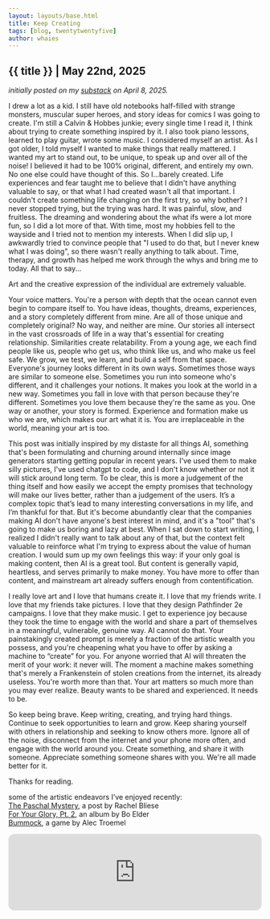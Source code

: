 ```yaml
---
layout: layouts/base.html
title: Keep Creating
tags: [blog, twentytwentyfive]
author: whaies
---
```


## {{ title }} | May 22nd, 2025

_initially posted on my [substack](https://ethanbliese.substack.com/p/keep-creating) on April 8, 2025._

I drew a lot as a kid. I still have old notebooks half-filled with strange monsters, muscular super heroes, and story ideas for comics I was going to create. I'm still a Calvin & Hobbes junkie; every single time I read it, I think about trying to create something inspired by it. I also took piano lessons, learned to play guitar, wrote some music. I considered myself an artist. As I got older, I told myself I wanted to make things that really mattered. I wanted my art to stand out, to be unique, to speak up and over all of the noise! I believed it had to be 100% original, different, and entirely my own. No one else could have thought of this. So I...barely created. Life experiences and fear taught me to believe that I didn't have anything valuable to say, or that what I had created wasn't all that important. I couldn't create something life changing on the first try, so why bother? I never stopped trying, but the trying was hard. It was painful, slow, and fruitless. The dreaming and wondering about the what ifs were a lot more fun, so I did a lot more of that. With time, most my hobbies fell to the wayside and I tried not to mention my interests. When I did slip up, I awkwardly tried to convince people that "I used to do that, but I never knew what I was doing", so there wasn't really anything to talk about. Time, therapy, and growth has helped me work through the whys and bring me to today. All that to say...

Art and the creative expression of the individual are extremely valuable.

Your voice matters. You're a person with depth that the ocean cannot even begin to compare itself to. You have ideas, thoughts, dreams, experiences, and a story completely different from mine. Are all of those unique and completely original? No way, and neither are mine. Our stories all intersect in the vast crossroads of life in a way that's essential for creating relationship. Similarities create relatability. From a young age, we each find people like us, people who get us, who think like us, and who make us feel safe. We grow, we test, we learn, and build a self from that space. Everyone's journey looks different in its own ways. Sometimes those ways are similar to someone else. Sometimes you run into someone who's different, and it challenges your notions. It makes you look at the world in a new way. Sometimes you fall in love with that person because they're different. Sometimes you love them because they're the same as you. One way or another, your story is formed. Experience and formation make us who we are, which makes our art what it is. You are irreplaceable in the world, meaning your art is too.

This post was initially inspired by my distaste for all things AI, something that's been formulating and churning around internally since image generators starting getting popular in recent years. I've used them to make silly pictures, I've used chatgpt to code, and I don't know whether or not it will stick around long term. To be clear, this is more a judgement of the thing itself and how easily we accept the empty promises that technology will make our lives better, rather than a judgement of the users. It’s a complex topic that’s lead to many interesting conversations in my life, and I’m thankful for that. But it's become abundantly clear that the companies making AI don't have anyone's best interest in mind, and it's a "tool" that's going to make us boring and lazy at best. When I sat down to start writing, I realized I didn't really want to talk about any of that, but the context felt valuable to reinforce what I'm trying to express about the value of human creation. I would sum up my own feelings this way: if your only goal is making content, then AI is a great tool. But content is generally vapid, heartless, and serves primarily to make money. You have more to offer than content, and mainstream art already suffers enough from contentification.

I really love art and I love that humans create it. I love that my friends write. I love that my friends take pictures. I love that they design Pathfinder 2e campaigns. I love that they make music. I get to experience joy because they took the time to engage with the world and share a part of themselves in a meaningful, vulnerable, genuine way. AI cannot do that. Your painstakingly created prompt is merely a fraction of the artistic wealth you possess, and you're cheapening what you have to offer by asking a machine to “create” for you. For anyone worried that AI will threaten the merit of your work: it never will. The moment a machine makes something that's merely a Frankenstein of stolen creations from the internet, its already useless. You're worth more than that. Your art matters so much more than you may ever realize. Beauty wants to be shared and experienced. It needs to be.

So keep being brave. Keep writing, creating, and trying hard things. Continue to seek opportunities to learn and grow. Keep sharing yourself with others in relationship and seeking to know others more. Ignore all of the noise, disconnect from the internet and your phone more often, and engage with the world around you. Create something, and share it with someone. Appreciate something someone shares with you. We're all made better for it.

Thanks for reading.

some of the artistic endeavors I’ve enjoyed recently:<br>
[The Paschal Mystery](https://paschalmystery.substack.com/p/the-paschal-mystery), a post by Rachel Bliese<br>
[For Your Glory, Pt. 2](https://open.spotify.com/album/6n9yOweyVsh3oaPKDuIR3i?si=lPTqcxsQSvunr6-BcNFlBA), an album by Bo Elder<br>
[Bummock](https://alectroemel.com/games/bummock.html), a game by Alec Troemel<br>

<iframe style="border-radius:12px" src="https://open.spotify.com/embed/track/6tQLBxVNF34clXJBUEMfj1?utm_source=generator" width="100%" height="152" frameBorder="0" allowfullscreen="" allow="autoplay; clipboard-write; encrypted-media; fullscreen; picture-in-picture" loading="lazy"></iframe>